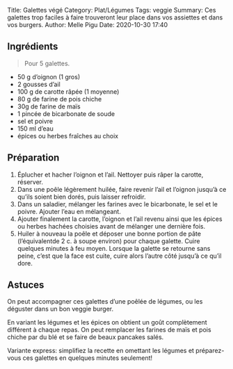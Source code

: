 Title: Galettes végé
Category: Plat/Légumes
Tags: veggie
Summary: Ces galettes trop faciles à faire trouveront leur place dans vos assiettes et dans vos burgers.
Author: Melle Pigu
Date:  2020-10-30 17:40

## Ingrédients
> Pour 5 galettes.

- 50 g d’oignon (1 gros)
- 2 gousses d’ail
- 100 g de carotte râpée (1 moyenne)
- 80 g de farine de pois chiche
- 30g de farine de maïs
- 1 pincée de bicarbonate de soude
- sel et poivre
- 150 ml d’eau
- épices ou herbes fraîches au choix


## Préparation
1. Éplucher et hacher l’oignon et l’ail. Nettoyer puis râper la carotte, réserver.
2. Dans une poêle légèrement huilée, faire revenir l’ail et l’oignon jusqu’à ce qu’ils soient bien dorés, puis laisser refroidir.
3. Dans un saladier, mélanger les farines avec le bicarbonate, le sel et le poivre. Ajouter l’eau en mélangeant.
4. Ajouter finalement la carotte, l’oignon et l’ail revenu ainsi que les épices ou herbes hachées choisies avant de mélanger une dernière fois.
5. Huiler à nouveau la poêle et déposer une bonne portion de pâte (l’équivalentde 2 c. à soupe environ) pour chaque galette. Cuire quelques minutes à feu moyen. Lorsque la galette se retourne sans peine, c’est que la face est cuite, cuire alors l’autre côté jusqu’à ce qu’il dore.

## Astuces
On peut accompagner ces galettes d’une poêlée de légumes, ou les déguster dans un bon veggie burger.

En variant les légumes et les épices on obtient un goût complètement différent à chaque repas. On peut remplacer les farines de maïs et pois chiche par du blé et se faire de beaux pancakes salés.

Variante express: simplifiez la recette en omettant les légumes et préparez-vous ces galettes en quelques minutes seulement!